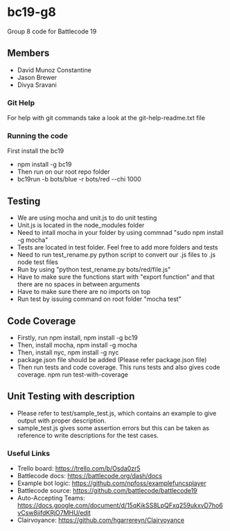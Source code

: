 # bc19-g8
Group 8 code for Battlecode 19
## Members
- David Munoz Constantine
- Jason Brewer
- Divya Sravani
### Git Help
For help with git commands take a look at the git-help-readme.txt file
### Running the code
First install the bc19 
- npm install -g bc19
- Then run on our root repo folder
- bc19run -b bots/blue -r bots/red --chi 1000

## Testing
- We are using mocha and unit.js to do unit testing
- Unit.js is located in the node_modules folder
- Need to intall mocha in your folder by using commnad "sudo npm install -g mocha"
- Tests are located in test folder. Feel free to add more folders and tests
- Need to run test_rename.py python script to convert our .js files to .js node test files
- Run by using "python test_rename.py bots/red/file.js"
- Have to make sure the functions start with "export function" and that there are no spaces in between arguments
- Have to make sure there are no imports on top
- Run test by issuing command on root folder "mocha test"

## Code Coverage
-	Firstly, run npm install, npm install -g bc19
-	Then, install mocha, npm install -g mocha
-	Then, install nyc, npm install -g nyc
-	package.json file should be added (Please refer package.json file)
-	Then run tests and code coverage. This runs tests and also gives code coverage.	npm run test-with-coverage
	
## Unit Testing with description
- Please refer to test/sample_test.js, which contains an example to give output with proper description.
- sample_test.js gives some assertion errors but this can be taken as reference to write descriptions for the test cases.

### Useful Links
- Trello board: https://trello.com/b/Osda0zr5
- Battlecode docs: https://battlecode.org/dash/docs
- Example bot logic: https://github.com/npfoss/examplefuncsplayer
- Battlecode source: https://github.com/battlecode/battlecode19
- Auto-Accepting Teams: https://docs.google.com/document/d/15qKikSS8LpQFxq259ukxvD7ho6vCsw8jifdKRjO7MHU/edit
- Clairvoyance: https://github.com/hgarrereyn/Clairvoyance